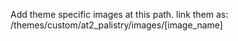 Add theme specific images at this path.
link them as: /themes/custom/at2_palistry/images/[image_name]